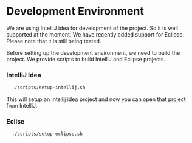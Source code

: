 Development Environment
=======================

We are using IntelliJ idea for development of the project. So it is well supported at the moment. 
We have recently added support for Eclipse. Please note that it is still being tested.

Before setting up the development environment, we need to build the project. We provide scripts to build IntelliJ and Eclipse projects.

### IntelliJ Idea

```bash
  ./scripts/setup-intellij.sh
```

This will setup an intellij idea project and now you can open that project from IntelliJ.

### Eclise

```bash
  ./scripts/setup-eclipse.sh
```
